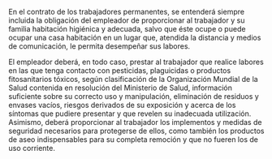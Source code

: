 En el contrato de los trabajadores permanentes, se entenderá siempre incluida la obligación del empleador de proporcionar al trabajador y su familia habitación higiénica y adecuada, salvo que éste ocupe o puede ocupar una casa habitación en un lugar que, atendida la distancia y medios de comunicación, le permita desempeñar sus labores.

El empleador deberá, en todo caso, prestar al trabajador que realice labores en las que tenga contacto con pesticidas, plaguicidas o productos fitosanitarios tóxicos, según clasificación de la Organización Mundial de la Salud contenida en resolución del Ministerio de Salud, información suficiente sobre su correcto uso y manipulación, eliminación de residuos y envases vacíos, riesgos derivados de su exposición y acerca de los síntomas que pudiere presentar y que revelen su inadecuada utilización. Asimismo, deberá proporcionar al trabajador los implementos y medidas de seguridad necesarios para protegerse de ellos, como también los productos de aseo indispensables para su completa remoción y que no fueren los de uso corriente.
